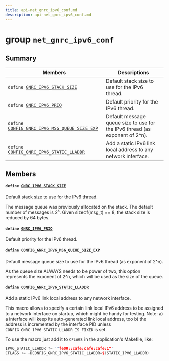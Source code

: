```yaml
---
title: api-net_gnrc_ipv6_conf.md
description: api-net_gnrc_ipv6_conf.md
---
```

# group `net_gnrc_ipv6_conf` 

## Summary

 Members                        | Descriptions                                
--------------------------------|---------------------------------------------
`define `[`GNRC_IPV6_STACK_SIZE`](#group__net__gnrc__ipv6__conf_1ga2326b53a03c6e2ddc9036bf020b11b99)            | Default stack size to use for the IPv6 thread.
`define `[`GNRC_IPV6_PRIO`](#group__net__gnrc__ipv6__conf_1ga8f22df988032dbd4e6684e63bcdd90e1)            | Default priority for the IPv6 thread.
`define `[`CONFIG_GNRC_IPV6_MSG_QUEUE_SIZE_EXP`](#group__net__gnrc__ipv6__conf_1gac0ad13d6978be9acb268d0410ef7e073)            | Default message queue size to use for the IPv6 thread (as exponent of 2^n).
`define `[`CONFIG_GNRC_IPV6_STATIC_LLADDR`](#group__net__gnrc__ipv6__conf_1gaec599c645f567b0b6970995aec4a4aed)            | Add a static IPv6 link local address to any network interface.

## Members

#### `define `[`GNRC_IPV6_STACK_SIZE`](#group__net__gnrc__ipv6__conf_1ga2326b53a03c6e2ddc9036bf020b11b99) 

Default stack size to use for the IPv6 thread.

The message queue was previously allocated on the stack. The default number of messages is 2³. Given sizeof(msg_t) == 8, the stack size is reduced by 64 bytes.

#### `define `[`GNRC_IPV6_PRIO`](#group__net__gnrc__ipv6__conf_1ga8f22df988032dbd4e6684e63bcdd90e1) 

Default priority for the IPv6 thread.

#### `define `[`CONFIG_GNRC_IPV6_MSG_QUEUE_SIZE_EXP`](#group__net__gnrc__ipv6__conf_1gac0ad13d6978be9acb268d0410ef7e073) 

Default message queue size to use for the IPv6 thread (as exponent of 2^n).

As the queue size ALWAYS needs to be power of two, this option represents the exponent of 2^n, which will be used as the size of the queue.

#### `define `[`CONFIG_GNRC_IPV6_STATIC_LLADDR`](#group__net__gnrc__ipv6__conf_1gaec599c645f567b0b6970995aec4a4aed) 

Add a static IPv6 link local address to any network interface.

This macro allows to specify a certain link local IPv6 address to be assigned to a network interface on startup, which might be handy for testing. Note: a) a interface will keep its auto-generated link local address, too b) the address is incremented by the interface PID unless `CONFIG_GNRC_IPV6_STATIC_LLADDR_IS_FIXED` is set.

To use the macro just add it to `CFLAGS` in the application's Makefile, like:

```cpp
IPV6_STATIC_LLADDR ?= '"fe80::cafe:cafe:cafe:1"'
CFLAGS += -DCONFIG_GNRC_IPV6_STATIC_LLADDR=$(STATIC_IPV6_LLADDR)
```

